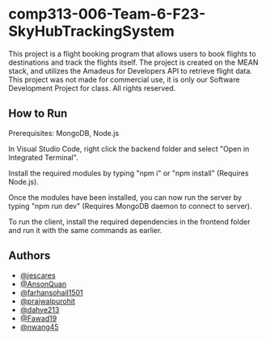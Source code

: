 # comp313-006-Team-6-F23-SkyHubTrackingSystem

This project is a flight booking program that allows users to book flights to destinations and track the flights itself. The project is created on the MEAN stack, and utilizes the Amadeus for Developers API to retrieve flight data. This project was not made for commercial use, it is only our Software Development Project for class. All rights reserved.

## How to Run

Prerequisites: MongoDB, Node.js

In Visual Studio Code, right click the backend folder and select "Open in Integrated Terminal".

Install the required modules by typing "npm i" or "npm install" (Requires Node.js).

Once the modules have been installed, you can now run the server by typing "npm run dev" (Requires MongoDB daemon to connect to server).

To run the client, install the required dependencies in the frontend folder and run it with the same commands as earlier.

## Authors

- [@jescares](https://www.github.com/jescares)
- [@AnsonQuan](https://www.github.com/AnsonQuan)
- [@farhansohail1501](https://www.github.com/farhansohail1501)
- [@prajwalpurohit](https://www.github.com/prajwalpurohit)
- [@dahye213](https://www.github.com/dahye213)
- [@Fawad19](https://www.github.com/Fawad19)
- [@nwang45](https://www.github.com/nwang45)
